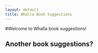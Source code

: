 ```yaml
---
layout: default
title: Whalla Book Suggestions
---
```


#Welcome to Whalla book suggestions!
## Another book suggestions?
